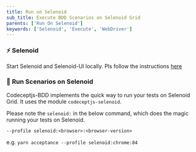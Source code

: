 ```yaml
---
title: Run on Selenoid
sub_title: Execute BDD Scenarios on Selenoid Grid
parents: ['Run On Selenoid']
keywords: ['Selenoid', 'Execute', 'WebDriver']
---
```


### ⚡️ Selenoid

Start Selenoid and Selenoid-UI locally. Pls follow the instructions [here](https://aerokube.com/selenoid/latest/)

### 🏃 Run Scenarios on Selenoid

Codeceptjs-BDD implements the quick way to run your tests on Selenoid Grid. It uses the module `codeceptjs-selenoid`. 

Please note the `selenoid:` in the below command, which does the magic running your tests on Selenoid.

`--profile selenoid:<browser>:<browser-version>`

e.g. `yarn acceptance --profile selenoid:chrome:84`


